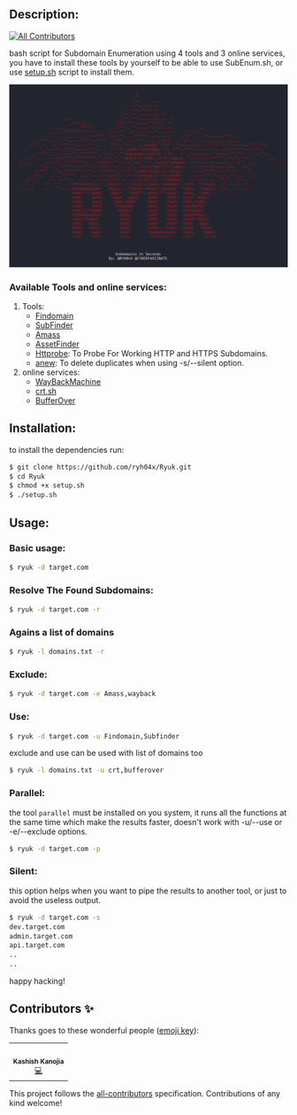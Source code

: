 ## Description:
<!-- ALL-CONTRIBUTORS-BADGE:START - Do not remove or modify this section -->
[![All Contributors](https://img.shields.io/badge/all_contributors-5-orange.svg?style=flat-square)](#contributors-)
<!-- ALL-CONTRIBUTORS-BADGE:END -->

bash script for Subdomain Enumeration using 4 tools and 3 online services, you have to install these tools by yourself to be able to use SubEnum.sh, or use [setup.sh](https://github.com/bing0o/SubEnum/blob/master/setup.sh) script to install them.

![image](img.png)

### Available Tools and online services:

1. Tools:
	- [Findomain](https://github.com/Edu4rdSHL/findomain)
	- [SubFinder](https://github.com/projectdiscovery/subfinder)
	- [Amass](https://github.com/OWASP/Amass)
	- [AssetFinder](https://github.com/tomnomnom/assetfinder)
	- [Httprobe](https://github.com/tomnomnom/httprobe): To Probe For Working HTTP and HTTPS Subdomains.
	- [anew](https://github.com/tomnomnom/anew): To delete duplicates when using -s/--silent option.
1. online services:
	- [WayBackMachine](http://web.archive.org/)
	- [crt.sh](https://crt.sh/)
	- [BufferOver](https://dns.bufferover.run/)

## Installation:

to install the dependencies run:

```bash
$ git clone https://github.com/ryh04x/Ryuk.git
$ cd Ryuk
$ chmod +x setup.sh
$ ./setup.sh
```

## Usage:

### Basic usage:

```bash
$ ryuk -d target.com 
```

### Resolve The Found Subdomains:

```bash
$ ryuk -d target.com -r 
```

### Agains a list of domains

```bash
$ ryuk -l domains.txt -r
```

### Exclude:

```bash
$ ryuk -d target.com -e Amass,wayback
```

### Use:

```bash
$ ryuk -d target.com -u Findomain,Subfinder
```

exclude and use can be used with list of domains too 

```bash
$ ryuk -l domains.txt -u crt,bufferover
```

### Parallel:
the tool `parallel` must be installed on you system, it runs all the functions at the same time which make the results faster, doesn't work with -u/--use or -e/--exclude options.

```bash
$ ryuk -d target.com -p
```


### Silent:

this option helps when you want to pipe the results to another tool, or just to avoid the useless output.

```bash
$ ryuk -d target.com -s 
dev.target.com
admin.target.com
api.target.com
..
..
```

happy hacking!

## Contributors ✨

Thanks goes to these wonderful people ([emoji key](https://allcontributors.org/docs/en/emoji-key)):

<!-- ALL-CONTRIBUTORS-LIST:START - Do not remove or modify this section -->
<!-- prettier-ignore-start -->
<!-- markdownlint-disable -->
<table>
  <tr>
    <td align="center"><a href="https://github.com/secfb"><img src="https://avatars.githubusercontent.com/u/105162677?s=400&u=cb9a46dd4d17076dc18e90139743aa427814f888&v=40" width="100px;" alt=""/><br /><sub><b>Kashish Kanojia</b></sub></a><br /><a href="https://github.com/ryh04x/Ryuk/commits?author=secfb" title="Code">💻</a></td>
  </tr>
</table>

<!-- markdownlint-restore -->
<!-- prettier-ignore-end -->

<!-- ALL-CONTRIBUTORS-LIST:END -->

This project follows the [all-contributors](https://github.com/all-contributors/all-contributors) specification. Contributions of any kind welcome!
